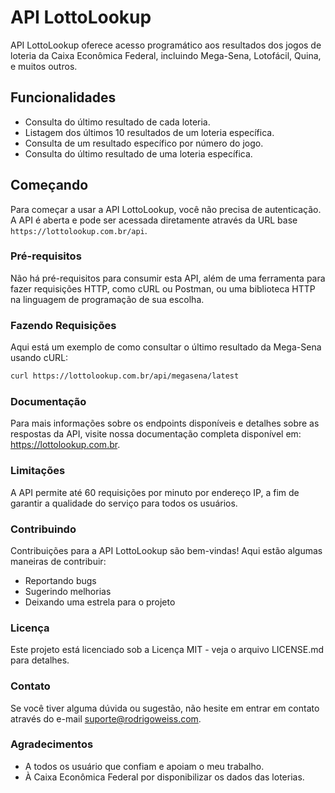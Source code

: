 # API LottoLookup

API LottoLookup oferece acesso programático aos resultados dos jogos de loteria da Caixa Econômica Federal, incluindo Mega-Sena, Lotofácil, Quina, e muitos outros.

## Funcionalidades

- Consulta do último resultado de cada loteria.
- Listagem dos últimos 10 resultados de um loteria específica.
- Consulta de um resultado específico por número do jogo.
- Consulta do último resultado de uma loteria específica.

## Começando

Para começar a usar a API LottoLookup, você não precisa de autenticação. A API é aberta e pode ser acessada diretamente através da URL base `https://lottolookup.com.br/api`.

### Pré-requisitos

Não há pré-requisitos para consumir esta API, além de uma ferramenta para fazer requisições HTTP, como cURL ou Postman, ou uma biblioteca HTTP na linguagem de programação de sua escolha.

### Fazendo Requisições

Aqui está um exemplo de como consultar o último resultado da Mega-Sena usando cURL:

```bash
curl https://lottolookup.com.br/api/megasena/latest
```

### Documentação

Para mais informações sobre os endpoints disponíveis e detalhes sobre as respostas da API, visite nossa documentação completa disponível em: https://lottolookup.com.br.

### Limitações

A API permite até 60 requisições por minuto por endereço IP, a fim de garantir a qualidade do serviço para todos os usuários.

### Contribuindo

Contribuições para a API LottoLookup são bem-vindas! Aqui estão algumas maneiras de contribuir:

- Reportando bugs
- Sugerindo melhorias
- Deixando uma estrela para o projeto

### Licença

Este projeto está licenciado sob a Licença MIT - veja o arquivo LICENSE.md para detalhes.

### Contato

Se você tiver alguma dúvida ou sugestão, não hesite em entrar em contato através do e-mail suporte@rodrigoweiss.com.

### Agradecimentos

- A todos os usuário que confiam e apoiam o meu trabalho.
- À Caixa Econômica Federal por disponibilizar os dados das loterias.